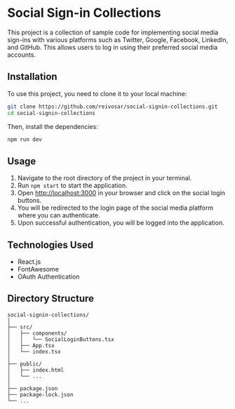 # Social Sign-in Collections

This project is a collection of sample code for implementing social media sign-ins with various platforms such as Twitter, Google, Facebook, LinkedIn, and GitHub. This allows users to log in using their preferred social media accounts.

## Installation

To use this project, you need to clone it to your local machine:

```bash
git clone https://github.com/reivosar/social-signin-collections.git
cd social-signin-collections
```

Then, install the dependencies:

```bash
npm run dev
```

## Usage

1. Navigate to the root directory of the project in your terminal.
2. Run `npm start` to start the application.
3. Open [http://localhost:3000](http://localhost:3000) in your browser and click on the social login buttons.
4. You will be redirected to the login page of the social media platform where you can authenticate.
5. Upon successful authentication, you will be logged into the application.

## Technologies Used

- React.js
- FontAwesome
- OAuth Authentication

## Directory Structure

```
social-signin-collections/
│
├── src/
│   ├── components/
│   │   └── SocialLoginButtons.tsx
│   ├── App.tsx
│   └── index.tsx
│
├── public/
│   ├── index.html
│   └── ...
│
├── package.json
├── package-lock.json
└── ...
```
```
